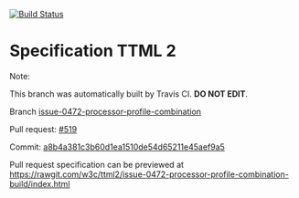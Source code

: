 [![Build Status](https://travis-ci.org/w3c/ttml2.svg?branch=issue-0472-processor-profile-combination)](https://travis-ci.org/w3c/ttml2)


# Specification TTML 2


Note:


This branch was automatically built by Travis CI. <b>DO NOT EDIT</b>.


 Branch [issue-0472-processor-profile-combination](https://github.com/w3c/ttml2/tree/issue-0472-processor-profile-combination)


 Pull request: [#519](https://github.com/w3c/ttml2/pull/519)


 Commit: [a8b4a381c3b60d1ea1510de54d65211e45aef9a5](https://github.com/w3c/ttml2/commit/a8b4a381c3b60d1ea1510de54d65211e45aef9a5)

Pull request specification can be previewed at https://rawgit.com/w3c/ttml2/issue-0472-processor-profile-combination-build/index.html



